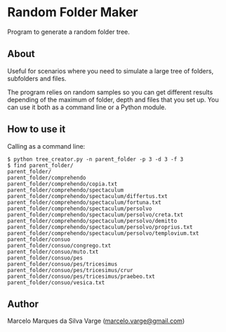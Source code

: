 # Random Folder Maker
Program to generate a random folder tree.

## About
Useful for scenarios where you need to simulate a large tree of folders, subfolders and files.

The program relies on random samples so you can get different results depending of the maximum of folder, depth and files that you set up. You can use it both as a command line or a Python module.
 
## How to use it

Calling as a command line:

```
$ python tree_creator.py -n parent_folder -p 3 -d 3 -f 3
$ find parent_folder/
parent_folder/
parent_folder/comprehendo
parent_folder/comprehendo/copia.txt
parent_folder/comprehendo/spectaculum
parent_folder/comprehendo/spectaculum/differtus.txt
parent_folder/comprehendo/spectaculum/fortuna.txt
parent_folder/comprehendo/spectaculum/persolvo
parent_folder/comprehendo/spectaculum/persolvo/creta.txt
parent_folder/comprehendo/spectaculum/persolvo/demitto
parent_folder/comprehendo/spectaculum/persolvo/proprius.txt
parent_folder/comprehendo/spectaculum/persolvo/templovium.txt
parent_folder/consuo
parent_folder/consuo/congrego.txt
parent_folder/consuo/muto.txt
parent_folder/consuo/pes
parent_folder/consuo/pes/tricesimus
parent_folder/consuo/pes/tricesimus/crur
parent_folder/consuo/pes/tricesimus/praebeo.txt
parent_folder/consuo/vesica.txt
```

## Author
Marcelo Marques da Silva Varge (marcelo.varge@gmail.com)

